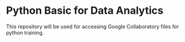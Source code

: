 # Python Basic for Data Analytics
This repository will be used for accessing Google Collaboratory files for python training.
